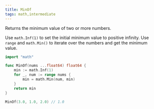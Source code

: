```yaml
---
title: MinOf
tags: math,intermediate
---
```


Returns the minimum value of two or more numbers.

Use `math.Inf(1)` to set the initial minimum value to positive infinity.
Use `range` and `math.Min()` to iterate over the numbers and get the minimum value.

```go
import "math"

func MinOf(nums ...float64) float64 {
	min := math.Inf(1)
	for _, num := range nums {
		min = math.Min(num, min)
	}
	return min
}
```

```go
MinOf(3.0, 1.0, 2.0) // 1.0
```
